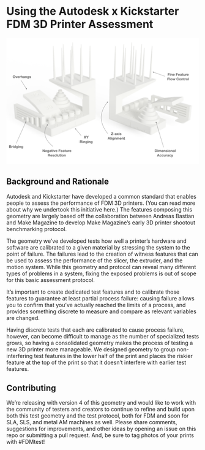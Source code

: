 
# Using the Autodesk x Kickstarter FDM 3D Printer Assessment
![](./img/img.001.png)
## Background and Rationale
Autodesk and Kickstarter have developed a common standard that enables people to assess the performance of FDM 3D printers. (You can read more about why we undertook this initiative here.) The features composing this geometry are largely based off the collaboration between Andreas Bastian and Make Magazine to develop Make Magazine’s early 3D printer shootout benchmarking protocol.

The geometry we’ve developed tests how well a printer’s hardware and software are calibrated to a given material by stressing the system to the point of failure.  The failures lead to the creation of witness features that can be used to assess the performance of the slicer, the extruder, and the motion system.  While this geometry and protocol can reveal many different types of problems in a system, fixing the exposed problems is out of scope for this basic assessment protocol.

It’s important to create dedicated test features and to calibrate those features to guarantee at least partial process failure: causing failure allows you to confirm that you’ve actually reached the limits of a process, and provides something discrete to measure and compare as relevant variables are changed.

Having discrete tests that each are calibrated to cause process failure, however, can become difficult to manage as the number of specialized tests grows, so having a consolidated geometry makes the process of testing a new 3D printer more manageable. We designed geometry to group non-interfering test features in the lower half of the print and places the riskier feature at the top of the print so that it doesn’t interfere with earlier test features.

## Contributing
We’re releasing with version 4 of this geometry and would like to work with the community of testers and creators to continue to refine and build upon both this test geometry and the test protocol, both for FDM and soon for SLA, SLS, and metal AM machines as well.  Please share comments, suggestions for improvements, and other ideas by opening an issue on this repo or submitting a pull request. And, be sure to tag photos of your prints with #FDMtest!
